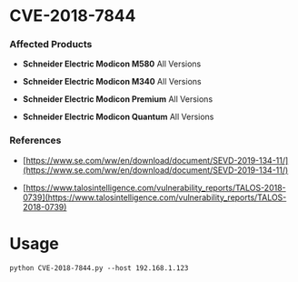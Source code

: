 # CVE-2018-7844

### Affected Products

* **Schneider Electric Modicon M580** All Versions

* **Schneider Electric Modicon M340** All Versions

* **Schneider Electric Modicon Premium** All Versions

* **Schneider Electric Modicon Quantum** All Versions

### References

* [https://www.se.com/ww/en/download/document/SEVD-2019-134-11/](https://www.se.com/ww/en/download/document/SEVD-2019-134-11/)

* [https://www.talosintelligence.com/vulnerability_reports/TALOS-2018-0739](https://www.talosintelligence.com/vulnerability_reports/TALOS-2018-0739)

# Usage

```
python CVE-2018-7844.py --host 192.168.1.123
```